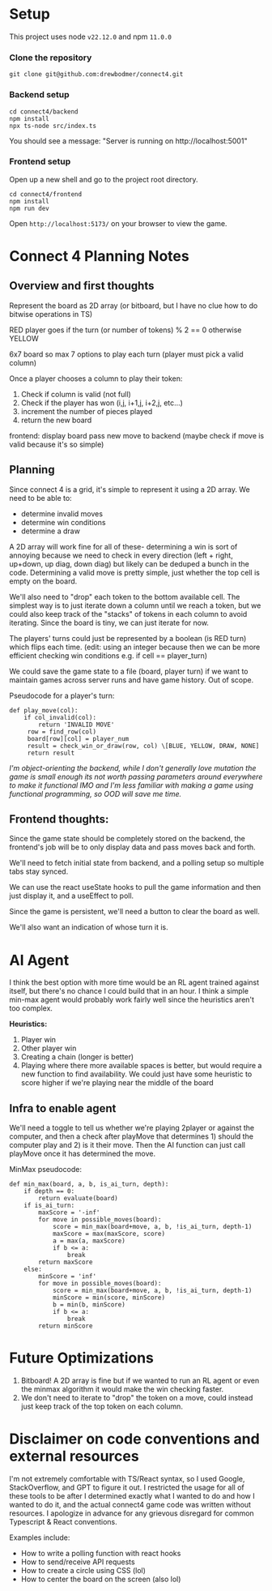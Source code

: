 # Setup
This project uses node `v22.12.0` and npm `11.0.0`

### Clone the repository
```
git clone git@github.com:drewbodmer/connect4.git
```

### Backend setup
```
cd connect4/backend
npm install
npx ts-node src/index.ts
```
You should see a message: "Server is running on http://localhost:5001"

### Frontend setup
Open up a new shell and go to the project root directory.
```
cd connect4/frontend
npm install
npm run dev
```
Open `http://localhost:5173/` on your browser to view the game.


# Connect 4 Planning Notes

## Overview and first thoughts
Represent the board as 2D array (or bitboard, but I have no clue how to do bitwise operations in TS)

RED player goes if the turn (or number of tokens) % 2 == 0
otherwise YELLOW 

6x7 board so max 7 options to play each turn (player must pick a valid column)

Once a player chooses a column to play their token:
1. Check if column is valid (not full)
2. Check if the player has won (i,j, i+1,j, i+2,j, etc...)
3. increment the number of pieces played
4. return the new board


frontend:
display board
pass new move to backend (maybe check if move is valid because it's so simple)

## Planning

Since connect 4 is a grid, it's simple to represent it using a 2D array. We need to be able to:
- determine invalid moves
- determine win conditions
- determine a draw

A 2D array will work fine for all of these- determining a win is sort of annoying because we need to check in every direction (left + right, up+down, up diag, down diag) but likely can be deduped a bunch in the code. Determining a valid move is pretty simple, just whether the top cell is empty on the board.

We'll also need to "drop" each token to the bottom available cell. The simplest way is to just iterate down a column until we reach a token, but we could also keep track of the "stacks" of tokens in each column to avoid iterating. Since the board is tiny, we can just iterate for now.

The players' turns could just be represented by a boolean (is RED turn) which flips each time. (edit: using an integer because then we can be more efficient checking win conditions e.g. if cell == player_turn)

We could save the game state to a file (board, player turn) if we want to maintain games across server runs and have game history. Out of scope.

Pseudocode for a player's turn: 
```
def play_move(col):
	if col_invalid(col):
		return 'INVALID MOVE'
	 row = find_row(col)
	 board[row][col] = player_num
	 result = check_win_or_draw(row, col) \[BLUE, YELLOW, DRAW, NONE]
	 return result
```

*I'm object-orienting the backend, while I don't generally love mutation the game is small enough its not worth passing parameters around everywhere to make it functional IMO and I'm less familiar with making a game using functional programming, so OOD will save me time.*

## Frontend thoughts:
Since the game state should be completely stored on the backend, the frontend's job will be to only display data and pass moves back and forth.

We'll need to fetch initial state from backend, and a polling setup so multiple tabs stay synced.

We can use the react useState hooks to pull the game information and then just display it, and a useEffect to poll.

Since the game is persistent, we'll need a button to clear the board as well.

We'll also want an indication of whose turn it is.

# AI Agent
I think the best option with more time would be an RL agent trained against itself, but there's no chance I could build that in an hour. I think a simple min-max agent would probably work fairly well since the heuristics aren't too complex. 

**Heuristics:**
1. Player win
2. Other player win
3. Creating a chain (longer is better) 
4. Playing where there more available spaces is better, but would require a new function to find availability. We could just have some heuristic to score higher if we're playing near the middle of the board

## Infra to enable agent
We'll need a toggle to tell us whether we're playing 2player or against the computer, and then a check after playMove that determines 1) should the computer play and 2) is it their move. Then the AI function can just call playMove once it has determined the move.

MinMax pseudocode:
```
def min_max(board, a, b, is_ai_turn, depth):
	if depth == 0:
		return evaluate(board)
	if is_ai_turn:
		maxScore = '-inf'
		for move in possible_moves(board):
			score = min_max(board+move, a, b, !is_ai_turn, depth-1)
			maxScore = max(maxScore, score)
			a = max(a, maxScore)
			if b <= a:
				break
		return maxScore
	else:
		minScore = 'inf'
		for move in possible_moves(board):
			score = min_max(board+move, a, b, !is_ai_turn, depth-1)
			minScore = min(score, minScore)
			b = min(b, minScore)
			if b <= a:
				break
		return minScore
```
# Future Optimizations
1. Bitboard! A 2D array is fine but if we wanted to run an RL agent or even the minmax algorithm it would make the win checking faster.
2. We don't need to iterate to "drop" the token on a move, could instead just keep track of the top token on each column.

# Disclaimer on code conventions and external resources
I'm not extremely comfortable with TS/React syntax, so I used Google, StackOverflow, and GPT to figure it out. I restricted the usage for all of these tools to be after I determined exactly what I wanted to do and how I wanted to do it, and the actual connect4 game code was written without resources. I apologize in advance for any grievous disregard for common Typescript & React conventions.

Examples include:
- How to write a polling function with react hooks
- How to send/receive API requests
- How to create a circle using CSS (lol)
- How to center the board on the screen (also lol)